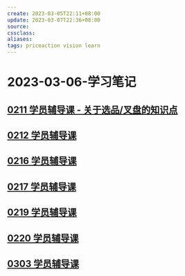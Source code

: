 ```yaml
---
create: 2023-03-05T22:11+08:00
update: 2023-03-07T22:36+08:00
source:
cssclass:
aliases:
tags: priceaction vision learn
---
```


# 2023-03-06-学习笔记

## [0211 学员辅导课 - 关于选品/叉盘的知识点](https://meeting.tencent.com/v2/cloud-record/share?id=a8965d65-6914-4335-890d-3443c06f99ca&from=3&is-single=true)

## [0212 学员辅导课](https://meeting.tencent.com/v2/cloud-record/share?id=a8965d65-6914-4335-890d-3443c06f99ca&from=3&is-single=true)

## [0216 学员辅导课](https://meeting.tencent.com/v2/cloud-record/share?id=037cf3e8-1b1f-4717-85a4-13110a63138f&from=3)

## [0217 学员辅导课](https://meeting.tencent.com/v2/cloud-record/share?id=59af70fb-8644-46c5-9eb1-eefa2dcee6cc&from=3&is-single=true)

## [0219 学员辅导课](https://meeting.tencent.com/v2/cloud-record/share?id=1531c504-a70d-46ae-a877-9a4d7b0e7ed6&from=3&is-single=true)

## [0220 学员辅导课](https://meeting.tencent.com/v2/cloud-record/share?id=6e6997c9-8983-4f05-984d-609fe7f4233f&from=3&is-single=true)

## [0303 学员辅导课](https://meeting.tencent.com/v2/cloud-record/share?id=94b4d611-1d7c-4d4c-ad4a-7d42a04ab357&from=3)
